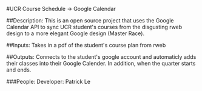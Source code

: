#UCR Course Schedule -> Google Calendar 

##Description: 
This is an open source project that uses the Google Calendar API to sync UCR student's courses 
from the disgusting rweb design to a more elegant Google design (Master Race). 

##Inputs: 
Takes in a pdf of the student's course plan from rweb

##Outputs: 
Connects to the student's google account and automaticly adds their classes into their Google Calender. 
In addition, when the quarter starts and ends. 

###People: 
Developer: Patrick Le
